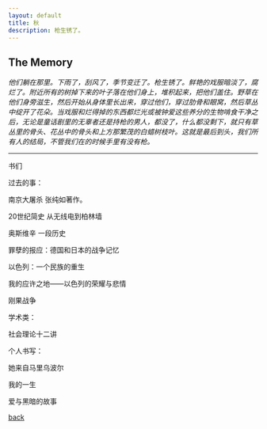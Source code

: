 ```yaml
---
layout: default
title: 秋
description: 枪生锈了。
---
```


## The Memory

_他们躺在那里。下雨了，刮风了，季节变迁了。枪生锈了。鲜艳的戏服暗淡了，腐烂了。附近所有的树掉下来的叶子落在他们身上，堆积起来，把他们盖住。野草在他们身旁滋生，然后开始从身体里长出来，穿过他们，穿过肋骨和眼窝，然后草丛中绽开了花朵。当戏服和烂得掉的东西都烂光或被钟爱这些养分的生物啃食干净之后，无论是童话剧里的无辜者还是持枪的男人，都没了，什么都没剩下，就只有草丛里的骨头、花丛中的骨头和上方那繁茂的白蜡树枝叶。这就是最后到头，我们所有人的结局，不管我们在的时候手里有没有枪。_

---

书们

过去的事：

南京大屠杀 张纯如著作。

20世纪简史 从无线电到柏林墙

奥斯维辛 一段历史

罪孽的报应：德国和日本的战争记忆

以色列：一个民族的重生

我的应许之地——以色列的荣耀与悲情

刚果战争

学术类：

社会理论十二讲

个人书写：

她来自马里乌波尔

我的一生

爱与黑暗的故事



[back](./)
